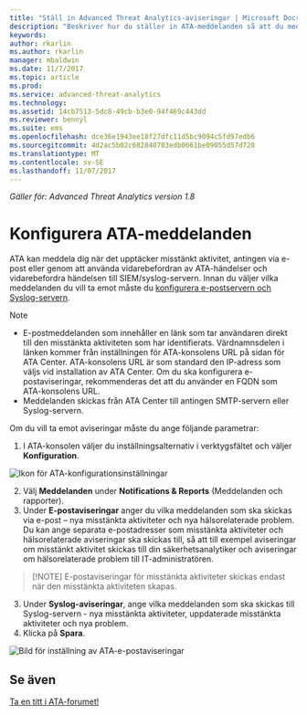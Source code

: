 ```yaml
---
title: "Ställ in Advanced Threat Analytics-aviseringar | Microsoft Docs"
description: "Beskriver hur du ställer in ATA-meddelanden så att du meddelas när misstänkta aktiviteter identifieras."
keywords: 
author: rkarlin
ms.author: rkarlin
manager: mbaldwin
ms.date: 11/7/2017
ms.topic: article
ms.prod: 
ms.service: advanced-threat-analytics
ms.technology: 
ms.assetid: 14cb7513-5dc8-49cb-b3e0-94f469c443dd
ms.reviewer: bennyl
ms.suite: ems
ms.openlocfilehash: dce36e1943ee18f27dfc11d5bc9094c5fd97edb6
ms.sourcegitcommit: 4d2ac5b02c682840703edb0661be09055d57d728
ms.translationtype: MT
ms.contentlocale: sv-SE
ms.lasthandoff: 11/07/2017
---
```

*Gäller för: Advanced Threat Analytics version 1.8*



# <a name="set-ata-notifications"></a>Konfigurera ATA-meddelanden
ATA kan meddela dig när det upptäcker misstänkt aktivitet, antingen via e-post eller genom att använda vidarebefordran av ATA-händelser och vidarebefordra händelsen till SIEM/syslog-servern. Innan du väljer vilka meddelanden du vill ta emot måste du [konfigurera e-postservern och Syslog-servern](setting-syslog-email-server-settings.md).

> [!NOTE]
> -   E-postmeddelanden som innehåller en länk som tar användaren direkt till den misstänkta aktiviteten som har identifierats. Värdnamnsdelen i länken kommer från inställningen för ATA-konsolens URL på sidan för ATA Center. ATA-konsolens URL är som standard den IP-adress som väljs vid installation av ATA Center. Om du ska konfigurera e-postaviseringar, rekommenderas det att du använder en FQDN som ATA-konsolens URL.
> -   Meddelanden skickas från ATA Center till antingen SMTP-servern eller Syslog-servern.


Om du vill ta emot aviseringar måste du ange följande parametrar:


1. I ATA-konsolen väljer du inställningsalternativ i verktygsfältet och väljer **Konfiguration**.

![Ikon för ATA-konfigurationsinställningar](media/ATA-config-icon.png)

2. Välj **Meddelanden** under **Notifications & Reports** (Meddelanden och rapporter).
3. Under **E-postaviseringar** anger du vilka meddelanden som ska skickas via e-post – nya misstänkta aktiviteter och nya hälsorelaterade problem. Du kan ange separata e-postadresser som misstänkta aktiviteter och hälsorelaterade aviseringar ska skickas till, så att till exempel aviseringar om misstänkt aktivitet skickas till din säkerhetsanalytiker och aviseringar om hälsorelaterade problem till IT-administratören.
>   [!NOTE]
>   E-postaviseringar för misstänkta aktiviteter skickas endast när den misstänkta aktiviteten skapas.
3. Under **Syslog-aviseringar**, ange vilka meddelanden som ska skickas till Syslog-servern - nya misstänkta aktiviteter, uppdaterade misstänkta aktiviteter och nya problem.
5. Klicka på **Spara**.

![Bild för inställning av ATA-e-postaviseringar](media/ata-mail-notification-settings.png)




## <a name="see-also"></a>Se även
[Ta en titt i ATA-forumet!](https://social.technet.microsoft.com/Forums/security/home?forum=mata)
